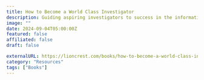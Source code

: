 ```yaml
---
title: How to Become a World Class Investigator
description: Guiding aspiring investigators to success in the information age, debunking industry secrecy for a bold new path.
image: ""
date: 2024-09-04T05:00:00Z
featured: false
affiliated: false
draft: false

externalURL: https://lioncrest.com/books/how-to-become-a-world-class-investigator-jule-clegg/
category: "Resources"
tags: ["Books"]
---
```

